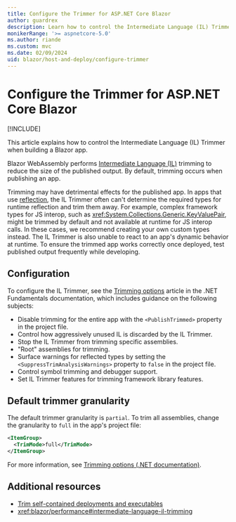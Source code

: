 ```yaml
---
title: Configure the Trimmer for ASP.NET Core Blazor
author: guardrex
description: Learn how to control the Intermediate Language (IL) Trimmer when building a Blazor app.
monikerRange: '>= aspnetcore-5.0'
ms.author: riande
ms.custom: mvc
ms.date: 02/09/2024
uid: blazor/host-and-deploy/configure-trimmer
---
```

# Configure the Trimmer for ASP.NET Core Blazor

[!INCLUDE[](~/includes/not-latest-version.md)]

This article explains how to control the Intermediate Language (IL) Trimmer when building a Blazor app.

Blazor WebAssembly performs [Intermediate Language (IL)](/dotnet/standard/glossary#il) trimming to reduce the size of the published output. By default, trimming occurs when publishing an app.

Trimming may have detrimental effects for the published app. In apps that use [reflection](/dotnet/csharp/advanced-topics/reflection-and-attributes/), the IL Trimmer often can't determine the required types for runtime reflection and trim them away. For example, complex framework types for JS interop, such as <xref:System.Collections.Generic.KeyValuePair>, might be trimmed by default and not available at runtime for JS interop calls. In these cases, we recommend creating your own custom types instead. The IL Trimmer is also unable to react to an app's dynamic behavior at runtime. To ensure the trimmed app works correctly once deployed, test published output frequently while developing.

## Configuration

To configure the IL Trimmer, see the [Trimming options](/dotnet/core/deploying/trimming/trimming-options) article in the .NET Fundamentals documentation, which includes guidance on the following subjects:

* Disable trimming for the entire app with the `<PublishTrimmed>` property in the project file.
* Control how aggressively unused IL is discarded by the IL Trimmer.
* Stop the IL Trimmer from trimming specific assemblies.
* "Root" assemblies for trimming.
* Surface warnings for reflected types by setting the `<SuppressTrimAnalysisWarnings>` property to `false` in the project file.
* Control symbol trimming and debugger support.
* Set IL Trimmer features for trimming framework library features.

## Default trimmer granularity

The default trimmer granularity is `partial`. To trim all assemblies, change the granularity to `full` in the app's project file:

```xml
<ItemGroup>
  <TrimMode>full</TrimMode>
</ItemGroup>
```

For more information, see [Trimming options (.NET documentation)](/dotnet/core/deploying/trimming/trimming-options#trimming-granularity).

## Additional resources

* [Trim self-contained deployments and executables](/dotnet/core/deploying/trimming/trim-self-contained)
* <xref:blazor/performance#intermediate-language-il-trimming>
